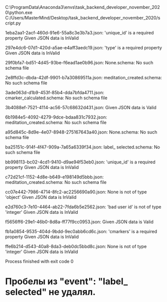 C:\ProgramData\Anaconda3\envs\task_backend_developer_november_2020\python.exe C:/Users/MasterMind/Desktop/task_backend_developer_november_2020/script.py

1eba2aa1-2acf-460d-91e6-55a8c3e3b7a3.json:
'unique_id' is a required property
Given JSON data is InValid

297e4dc6-07d1-420d-a5ae-e4aff3aedc19.json:
'type' is a required property
Given JSON data is InValid

29f0bfa7-bd51-4d45-93be-f6ead1ae0b96.json:
None.schema: No such schema file

2e8ffd3c-dbda-42df-9901-b7a30869511a.json:
meditation_created.schema: No such schema file

3ade063d-d1b9-453f-85b4-dda7bfda4711.json:
cmarker_calculated.schema: No such schema file

3b4088ef-7521-4114-ac56-57c68632d431.json:
Given JSON data is Valid

6b1984e5-4092-4279-9dce-bdaa831c7932.json:
meditation_created.schema: No such schema file

a95d845c-8d9e-4e07-8948-275167643a40.json:
None.schema: No such schema file

ba25151c-914f-4f47-909a-7a65a6339f34.json:
label_       selected.schema: No such schema file

bb998113-bc02-4cd1-9410-d9ae94f53eb0.json:
'unique_id' is a required property
Given JSON data is InValid

c72d21cf-1152-4d8e-b649-e198149d5bbb.json:
meditation_created.schema: No such schema file

cc07e442-7986-4714-8fc2-ac2256690a90.json:
None is not of type 'object'
Given JSON data is InValid

e2d760c3-7e10-4464-ab22-7fda6b5e2562.json:
'bad user id' is not of type 'integer'
Given JSON data is InValid

f5656ff6-29e1-46b0-8d8a-ff77f9cc0953.json:
Given JSON data is Valid

fb1a0854-9535-404d-9bdd-9ec0abb6cd6c.json:
'cmarkers' is a required property
Given JSON data is InValid

ffe6b214-d543-40a8-8da3-deb0dc5bbd8c.json:
None is not of type 'integer'
Given JSON data is InValid


Process finished with exit code 0

# Пробелы из "event": "label_       selected" не удалял.
